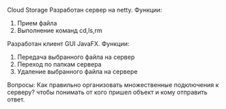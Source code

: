 Cloud Storage
Разработан сервер на netty.
Функции:
1. Прием файла
2. Выполнение команд cd,ls,rm

Разработан клиент GUI JavaFX.
 Функции:
 1. Передача выбранного файла на сервер
 2. Переход по папкам сервера
 3. Удаление выбранного файла на сервере
 
 Вопросы: 
 Как правильно организовать множественные подключения к серверу?
 чтобы понимать от кого пришел объект и кому отправить ответ.
 
